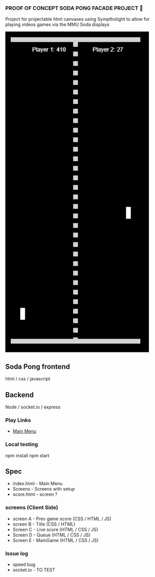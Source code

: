 ### PROOF OF CONCEPT SODA PONG FACADE PROJECT 👋
Project for projectable html canvases using Symptholight to allow for playing videos games 
via the MMU Soda displays

![image](pingpong.png)

## Soda Pong frontend
html / css / javascript

## Backend
Node / socket.io / express

### Play Links

- [Main Menu](public/index.html)

### Local testing
npm install 
npm start

## Spec
- index.html - Main Menu
- Screens - Screens with setup
- score.html - screen ?

### screens (Client Side)
- screen A - Prev game score (CSS / HTML / JS)
- screen B - Title (CSS / HTML)
- Screen C - Live score (HTML / CSS / JS)
- Screen D - Queue (HTML / CSS / JS)
- Screen E - MainGame (HTML / CSS / JS)

###  Issue log
- speed bug 
- socket.io - TO TEST 
